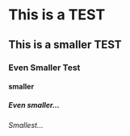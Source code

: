 # This is a TEST
## This is a smaller TEST
### Even Smaller Test
#### smaller
##### Even smaller...
###### Smallest...
